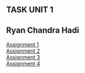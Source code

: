## TASK UNIT 1
## Ryan Chandra Hadi
[Assignment 1](src/assignment1.md)
<br>
[Assignment 2](src/assignment2.md)
<br>
[Assignment 3](src/assignment3.java)
<br>
[Assignment 4](src/assignment4.java)

